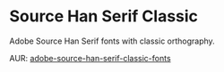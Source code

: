 Source Han Serif Classic
========================

Adobe Source Han Serif fonts with classic orthography.

AUR: [adobe-source-han-serif-classic-fonts](https://aur.archlinux.org/packages/adobe-source-han-serif-classic-fonts)
